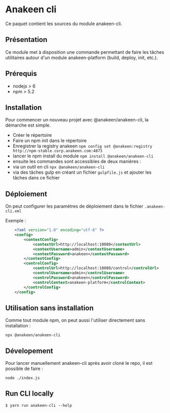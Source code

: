 # Anakeen cli

Ce paquet contient les sources du module anakeen-cli.

## Présentation

Ce module met à disposition une commande permettant de faire les tâches utilitaires autour d'un module anakeen-platform
(build, deploy, init, etc.).

## Prérequis

* nodejs > 6
* npm > 5.2

## Installation

Pour commencer un nouveau projet avec @anakeen/anakeen-cli, la démarche est simple.

* Créer le répertoire
* Faire un npm init dans le répertoire
* Enregistrer la registry anakeen ```npm config set @anakeen:registry http://npm-stable.corp.anakeen.com:4873```
* lancer le npm install du module ```npm install @anakeen/anakeen-cli```
* ensuite les commandes sont accessibles de deux manières :
 * via un outil en cli ```npx @anakeen/anakeen-cli```
 * via des tâches gulp en créant un fichier ```gulpfile.js``` et ajouter les tâches dans ce fichier
 
 ## Déploiement
 
 On peut configurer les paramètres de déploiement dans le fichier `.anakeen-cli.xml`
 
 Exemple :
 
```xml
    <?xml version="1.0" encoding="utf-8" ?>
    <config>
        <contextConfig>
            <contextUrl>http://localhost:10080</contextUrl>
            <contextUsername>admin</contextUsername>
            <contextPassword>anakeen</contextPassword>
        </contextConfig>
        <controlConfig>
            <controlUrl>http://localhost:10080/control</controlUrl>
            <controlUsername>admin</controlUsername>
            <controlPassword>anakeen</controlPassword>
            <controlContext>anakeen-platform</controlContext>
        </controlConfig>
    </config>
```
 
 ## Utilisation sans installation
 
 Comme tout module npm, on peut aussi l'utiliser directement sans installation :
 
 ```npx @anakeen/anakeen-cli```
 
## Dévelopement 

Pour lancer manuellement anakeen-cli après avoir cloné le repo, il est possible de faire :

```node ./index.js```

## Run CLI locally

```
$ yarn run anakeen-cli --help
```

